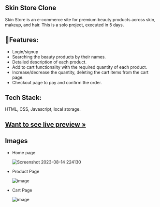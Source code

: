 ## Skin Store Clone
Skin Store is an e-commerce site for premium beauty products across skin, makeup, and hair.
This is a solo project, executed in 5 days.


## 🚀Features:

- Login/signup
- Searching the beauty products by their names.
- Detailed description of each product.
- Add to cart functionality with the required quantity of each product.
- Increase/decrease the quantity, deleting the cart items from the cart page.
- Checkout page to pay and confirm the order.

## Tech Stack:
HTML, CSS, Javascript, local storage.

## [Want to see live preview »](http://127.0.0.1:5501/SkinStoreCloneFinal/index.html)

## Images

- Home page

   ![Screenshot 2023-08-14 224130](https://github.com/ak8459/skin-store/assets/87300147/00cbb2fb-fdb7-46d8-ac8f-657fb1247d00)

- Product Page

   ![image](https://github.com/ak8459/skin-store/assets/87300147/0462d9f6-9bf4-4e1e-b526-68b8b05aba6f)

- Cart Page

  ![image](https://github.com/ak8459/skin-store/assets/87300147/d8955663-2e36-476a-8e0c-2efdb21da5dd)



